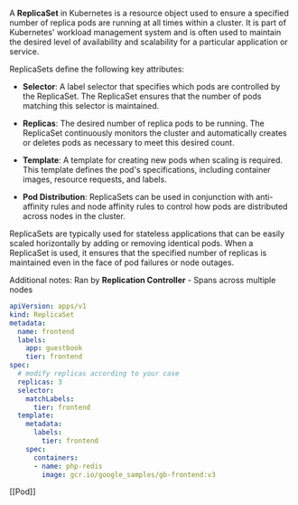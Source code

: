 A **ReplicaSet** in Kubernetes is a resource object used to ensure a specified number of replica pods are running at all times within a cluster. It is part of Kubernetes' workload management system and is often used to maintain the desired level of availability and scalability for a particular application or service.

ReplicaSets define the following key attributes:

- **Selector**: A label selector that specifies which pods are controlled by the ReplicaSet. The ReplicaSet ensures that the number of pods matching this selector is maintained.

- **Replicas**: The desired number of replica pods to be running. The ReplicaSet continuously monitors the cluster and automatically creates or deletes pods as necessary to meet this desired count.

- **Template**: A template for creating new pods when scaling is required. This template defines the pod's specifications, including container images, resource requests, and labels.

- **Pod Distribution**: ReplicaSets can be used in conjunction with anti-affinity rules and node affinity rules to control how pods are distributed across nodes in the cluster.

ReplicaSets are typically used for stateless applications that can be easily scaled horizontally by adding or removing identical pods. When a ReplicaSet is used, it ensures that the specified number of replicas is maintained even in the face of pod failures or node outages.

Additional notes:
Ran by **Replication Controller** - Spans across multiple nodes

``` YAML
apiVersion: apps/v1
kind: ReplicaSet
metadata:
  name: frontend
  labels:
    app: guestbook
    tier: frontend
spec:
  # modify replicas according to your case
  replicas: 3
  selector:
    matchLabels:
      tier: frontend
  template:
    metadata:
      labels:
        tier: frontend
    spec:
      containers:
      - name: php-redis
        image: gcr.io/google_samples/gb-frontend:v3
```

[[Pod]]